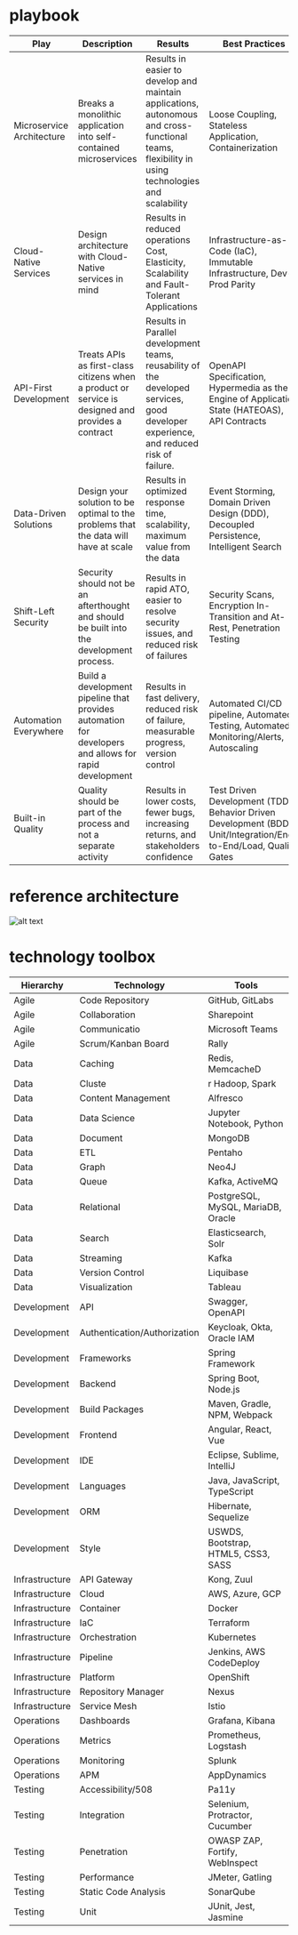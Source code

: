 # playbook

Play |	Description |	Results |	Best Practices
--- | --- | --- | ---
Microservice Architecture | Breaks a monolithic application into self-contained microservices |	Results in easier to develop and maintain applications, autonomous and cross-functional teams, flexibility in using technologies and scalability| Loose Coupling, Stateless Application, Containerization
Cloud-Native Services | Design architecture with Cloud-Native services in mind | Results in reduced operations Cost, Elasticity, Scalability and Fault-Tolerant Applications| Infrastructure-as-Code (IaC), Immutable Infrastructure, Dev-Prod Parity
API-First Development | Treats APIs as first-class citizens when a product or service is designed and provides a contract |	Results in Parallel development teams, reusability of the developed services, good developer experience, and reduced risk of failure. |	OpenAPI Specification, Hypermedia as the Engine of Application State (HATEOAS), API Contracts
Data-Driven Solutions | Design your solution to be optimal to the problems that the data will have at scale	| Results in optimized response time, scalability, maximum value from the data | Event Storming, Domain Driven Design (DDD), Decoupled Persistence, Intelligent Search
Shift-Left Security | Security should not be an afterthought and should be built into the development process. | Results in rapid ATO, easier to resolve security issues, and reduced risk of failures | Security Scans, Encryption In-Transition and At-Rest, Penetration Testing
Automation Everywhere | Build a development pipeline that provides automation for developers and allows for rapid development	| Results in fast delivery, reduced risk of failure, measurable progress, version control	| Automated CI/CD pipeline, Automated Testing, Automated Monitoring/Alerts, Autoscaling
Built-in Quality | Quality should be part of the process and not a separate activity |	Results in lower costs, fewer bugs, increasing returns, and stakeholders confidence	| Test Driven Development (TDD), Behavior Driven Development (BDD), Unit/Integration/End-to-End/Load, Quality Gates | Human-Centered Design	Provide an approach that makes for a better user experience, including making information accessible to all constituents | Results in customer-driven solutions, maximum accessibility, good user experience	| Best practices include 508 compliance, United States web design system, code scaffolding, complete documentation

# reference architecture

![alt text](https://github.com/uspto/playbook/images/refarch.png "Reference Architecture")

# technology toolbox

Hierarchy |	Technology | Tools
--- | --- | ---
Agile |	Code Repository |	GitHub, GitLabs
Agile |	Collaboration |	Sharepoint
Agile |	Communicatio |	Microsoft Teams
Agile |	Scrum/Kanban Board |	Rally
Data |	Caching |	Redis, MemcacheD
Data |	Cluste |r	Hadoop, Spark
Data |	Content Management |	Alfresco
Data |	Data Science |	Jupyter Notebook, Python
Data |	Document |	MongoDB
Data |	ETL |	Pentaho
Data |	Graph |	Neo4J
Data |	Queue | Kafka, ActiveMQ
Data |	Relational |	PostgreSQL, MySQL, MariaDB, Oracle
Data |	Search |	Elasticsearch, Solr
Data |	Streaming |	Kafka
Data |	Version Control |	Liquibase
Data |	Visualization |	Tableau
Development |	API |	Swagger, OpenAPI
Development |	Authentication/Authorization |	Keycloak, Okta, Oracle IAM
Development |	Frameworks |	Spring Framework
Development |	Backend |	Spring Boot, Node.js
Development |	Build Packages |	Maven, Gradle, NPM, Webpack
Development |	Frontend |	Angular, React, Vue
Development |	IDE |	Eclipse, Sublime, IntelliJ
Development |	Languages |	Java, JavaScript, TypeScript
Development |	ORM | 	Hibernate, Sequelize
Development |	Style |	USWDS, Bootstrap, HTML5, CSS3, SASS
Infrastructure |	API Gateway |	Kong, Zuul
Infrastructure |	Cloud |	AWS, Azure, GCP
Infrastructure |	Container |	Docker
Infrastructure |	IaC |	Terraform
Infrastructure |	Orchestration |	Kubernetes
Infrastructure |	Pipeline |	Jenkins, AWS CodeDeploy
Infrastructure |	Platform |	OpenShift
Infrastructure |	Repository Manager |	Nexus
Infrastructure |	Service Mesh |	Istio
Operations |	Dashboards |	Grafana, Kibana
Operations |	Metrics |	Prometheus, Logstash
Operations |	Monitoring |	Splunk
Operations |	APM |	AppDynamics
Testing |	Accessibility/508 |	Pa11y
Testing |	Integration |	Selenium, Protractor, Cucumber
Testing |	Penetration |	OWASP ZAP, Fortify, WebInspect
Testing |	Performance |	JMeter, Gatling
Testing |	Static Code Analysis |	SonarQube
Testing |	Unit |	JUnit, Jest, Jasmine
